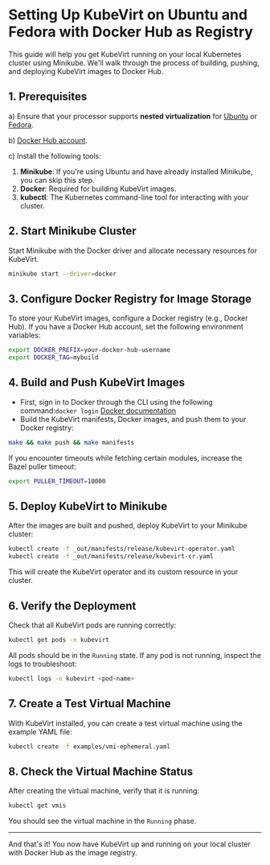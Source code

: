 
# Setting Up KubeVirt on Ubuntu and Fedora with Docker Hub as Registry

This guide will help you get KubeVirt running on your local Kubernetes cluster using Minikube. We'll walk through the process of building, pushing, and deploying KubeVirt images to Docker Hub.

## 1. Prerequisites

a) Ensure that your processor supports **nested virtualization** for [Ubuntu](https://ubuntu.com/server/docs/how-to-enable-nested-virtualization) or [Fedora](https://docs.fedoraproject.org/en-US/quick-docs/using-nested-virtualization-in-kvm/).

b) [Docker Hub account](https://hub.docker.com/).

c) Install the following tools:
   1) **Minikube**: If you're using Ubuntu and have already installed Minikube, you can skip this step.
   2) **Docker**: Required for building KubeVirt images.
   3) **kubectl**: The Kubernetes command-line tool for interacting with your cluster.

## 2. Start Minikube Cluster

Start Minikube with the Docker driver and allocate necessary resources for KubeVirt.

```bash
minikube start --driver=docker
```

## 3. Configure Docker Registry for Image Storage

To store your KubeVirt images, configure a Docker registry (e.g., Docker Hub). If you have a Docker Hub account, set the following environment variables:

```bash
export DOCKER_PREFIX=your-docker-hub-username
export DOCKER_TAG=mybuild
```

## 4. Build and Push KubeVirt Images

- First, sign in to Docker through the CLI using the following command:`docker login` [Docker documentation](https://docs.docker.com/accounts/create-account/#sign-in)
- Build the KubeVirt manifests, Docker images, and push them to your Docker registry:

```bash
make && make push && make manifests
```

If you encounter timeouts while fetching certain modules, increase the Bazel puller timeout:

```bash
export PULLER_TIMEOUT=10000
```

## 5. Deploy KubeVirt to Minikube

After the images are built and pushed, deploy KubeVirt to your Minikube cluster:

```bash
kubectl create -f _out/manifests/release/kubevirt-operator.yaml
kubectl create -f _out/manifests/release/kubevirt-cr.yaml
```

This will create the KubeVirt operator and its custom resource in your cluster.

## 6. Verify the Deployment

Check that all KubeVirt pods are running correctly:

```bash
kubectl get pods -n kubevirt
```

All pods should be in the `Running` state. If any pod is not running, inspect the logs to troubleshoot:

```bash
kubectl logs -n kubevirt <pod-name>
```

## 7. Create a Test Virtual Machine

With KubeVirt installed, you can create a test virtual machine using the example YAML file:

```bash
kubectl create -f examples/vmi-ephemeral.yaml
```

## 8. Check the Virtual Machine Status

After creating the virtual machine, verify that it is running:

```bash
kubectl get vmis
```

You should see the virtual machine in the `Running` phase.

---

And that's it! You now have KubeVirt up and running on your local cluster with Docker Hub as the image registry.
